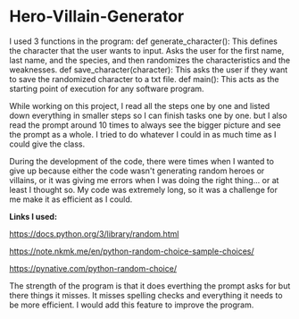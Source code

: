 # Hero-Villain-Generator

I used 3 functions in the program:
  def generate_character():
    This defines the character that the user wants to input. Asks the user for the first name, last name, and the species, and then randomizes the characteristics and the weaknesses. 
  def save_character(character):
    This asks the user if they want to save the randomized character to a txt file.
  def main():
    This acts as the starting point of execution for any software program.
 
While working on this project, I read all the steps one by one and listed down everything in smaller steps so I can finish tasks one by one. but I also read the prompt around 10 times to always see the bigger picture and see the prompt as a whole. I tried to do whatever I could in as much time as I could give the class. 

During the development of the code, there were times when I wanted to give up because either the code wasn't generating random heroes or villains, or it was giving me errors when I was doing the right thing... or at least I thought so. My code was extremely long, so it was a challenge for me make it as efficient as I could. 

**Links I used:**

https://docs.python.org/3/library/random.html

https://note.nkmk.me/en/python-random-choice-sample-choices/

https://pynative.com/python-random-choice/

The strength of the program is that it does everthing the prompt asks for but there things it misses. It misses spelling checks and everything it needs to be more efficient. I would add this feature to improve the program.
